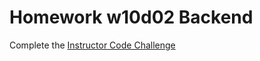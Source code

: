 # Homework w10d02 Backend

Complete the [Instructor Code Challenge](http://github.com/ga-dc/instructor_code_challenge)